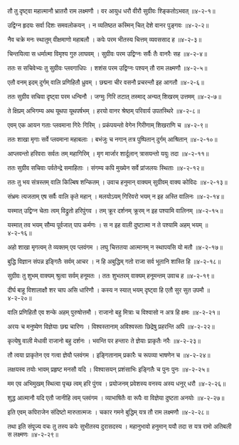तौ तु दृष्ट्वा महात्मानौ भ्रातरौ राम लक्ष्मणौ ।
वर आयुध धरौ वीरौ सुग्रीवः श्ङ्कितोऽभवत् ॥४-२-१॥

उद्विग्न हृदयः सर्वा दिशः समवलोकयन् ।
न व्यतिष्ठत कस्मिन् चित् देशे वानर पुङ्गवः ॥४-२-२॥

नैव चक्रे मनः स्थातुम् वीक्षमाणो महाबलौ ।
कपेः परम भीतस्य चित्तम् व्यवससाद ह ॥४-२-३॥

चिन्तयित्वा स धर्मात्मा विमृश्य गुरु लाघवम् ।
सुग्रीवः परम उद्विग्नः सर्वैः तैः वानरैः सह ॥४-२-४॥

ततः स सचिवेभ्यः तु सुग्रीवः प्लवगाधिपः ।
शशंस परम उद्विग्नः पश्यन् तौ राम लक्ष्मणौ ॥४-२-५॥

एतौ वनम् इदम् दुर्गम् वालि प्रणिहितौ ध्रुवम् ।
छद्मना चीर वसनौ प्रचरन्तौ इह आगतौ ॥४-२-६॥

ततः सुग्रीव सचिवा दृष्ट्वा परम धन्विनौ ।
जग्मुः गिरि तटात् तस्माद् अन्यत् शिखरम् उत्तमम् ॥४-२-७॥

ते क्षिप्रम् अभिगम्य अथ यूथपा यूथपर्षभम् ।
हरयो वानर श्रेष्ठम् परिवार्य उपतस्थिरे ॥४-२-८॥

एवम् एक आयन गताः प्लवमाना गिरेः गिरिम् ।
प्रकंपयन्तो वेगेन गिरीणाम् शिखराणि च ॥४-२-९॥

ततः शाखा मृगाः सर्वे प्लवमाना महाबलाः ।
बभंजुः च नगान् तत्र पुष्पितान् दुर्गम् आश्रितान् ॥४-२-१०॥

आप्लवन्तो हरिवराः सर्वतः तम् महागिरिम् ।
मृग मार्जार शार्दूलान् त्रासयन्तो ययुः तदा ॥४-२-११॥

ततः सुग्रीव सचिवाः पर्वतेन्द्रे समाहिताः ।
संगम्य कपि मुख्येन सर्वे प्रांजलयः स्थिताः ॥४-२-१२॥

ततः तु भय संत्रस्तम् वालि किल्बिष शन्कितम् ।
उवाच हनुमान् वाक्यम् सुग्रीवम् वाक्य कोविदः ॥४-२-१३॥

संभ्रमः त्यजताम् एष सर्वैः वालि कृते महान् ।
मलयोऽयम् गिरिवरो भयम् न इह अस्ति वालिनः ॥४-२-१४॥

यस्मात् उद्विग्न चेताः त्वम् विद्रुतो हरिपुंगव ।
तम् क्रूर दर्शनम् क्रूरम् न इह पश्यामि वालिनम् ॥४-२-१५॥

यस्मात् तव भयम् सौम्य पूर्वजात् पाप कर्मणः ।
स न इह वाली दुष्टात्मा न ते पश्यामि अहम् भयम् ॥४-२-१६॥

अहो शाखा मृगत्वम् ते व्यक्तम् एव प्लवंगम ।
लघु चित्ततया आत्मानम् न स्थापयसि यो मतौ ॥४-२-१७॥

बुद्धि विज्ञान संपन्न इङ्गितैः सर्वम् आचर ।
न हि अबुद्धिम् गतो राजा सर्व भूतानि शास्ति हि ॥४-२-१८॥

सुग्रीवः तु शुभम् वाक्यम् श्रुत्वा सर्वम् हनूमतः ।
ततः शुभतरम् वाक्यम् हनूमन्तम् उवाच ह ॥४-२-१९॥

दीर्घ बाहू विशालाक्षौ शर चाप असि धारिणौ ।
कस्य न स्यात् भयम् दृष्ट्वा हि एतौ सुर सुत उपमौ ॥४-२-२०॥

वालि प्रणिहितौ एव शन्के अहम् पुरुषोत्तमौ ।
राजानो बहु मित्राः च विश्वासो न अत्र हि क्षमः ॥४-२-२१॥

अरयः च मनुष्येण विज्ञेयाः छद्म चारिणः ।
विश्वस्तानाम् अविश्वस्ताः छिद्रेषु प्रहरन्ति अपि ॥४-२-२२॥

कृत्येषु वाली मेधावी राजानो बहु दर्शनः ।
भवन्ति पर हन्तारः ते ज्ञेयाः प्राकृतैः नरैः ॥४-२-२३॥

तौ त्वया प्राकृतेन एव गत्वा ज्ञेयौ प्लवंगम ।
इङ्गितानाम् प्रकारैः च रूपव्या भाषणेन च ॥४-२-२४॥

लक्षयस्व तयोः भावम् प्रहृष्ट मनसौ यदि ।
विश्वासयन् प्रशंसाभिः इङ्गितैः च पुनः पुनः ॥४-२-२५॥

मम एव अभिमुखम् स्थित्वा पृच्छ त्वम् हरि पुंगव ।
प्रयोजनम् प्रवेशस्य वनस्य अस्य धनुर् धरौ ॥४-२-२६॥

शुद्ध आत्मानौ यदि एतौ जानीहि त्वम् प्लवंगम ।
व्याभाषितैः वा रूपैः वा विज्ञेया दुष्टता अनयोः ॥४-२-२७॥

इति एवम् कपिराजेन संदिष्टो मारुतात्मजः ।
चकार गमने बुद्धिम् यत्र तौ राम लक्ष्मणौ ॥४-२-२८॥

तथा इति संपूज्य वचः तु तस्य कपेः सुभीतस्य दुरासदस्य ।
महानुभावो हनुमान् ययौ तदा स यत्र रामो अतिबली स लक्ष्मणः ॥४-२-२९॥

